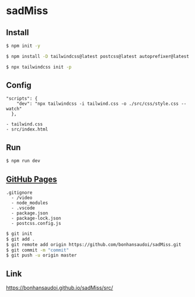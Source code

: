  
# sadMiss

## Install 

```bash
$ npm init -y

$ npm install -D tailwindcss@latest postcss@latest autoprefixer@latest

$ npx tailwindcss init -p 
```

## Config

``` [package.json]
"scripts": {
    "dev": "npx tailwindcss -i tailwind.css -o ./src/css/style.css --watch"
  },
```  

``` 
- tailwind.css
- src/index.html   
``` 

## Run

```bash
$ npm run dev
``` 

## [GitHub Pages](https://pages.github.com/) 

``` 
.gitignore
  - /video
  - node_modules
  - .vscode  
  - package.json
  - package-lock.json
  - postcss.config.js 
```  

```bash
$ git init
$ git add .  
$ git remote add origin https://github.com/bonhansaudoi/sadMiss.git
$ git commit -m "commit"
$ git push -u origin master
```  

## Link

https://bonhansaudoi.github.io/sadMiss/src/